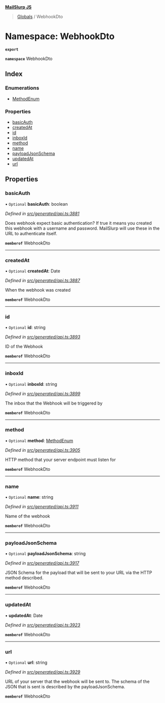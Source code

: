 **[MailSlurp JS](../README.md)**

> [Globals](../README.md) / WebhookDto

# Namespace: WebhookDto

**`export`** 

**`namespace`** WebhookDto

## Index

### Enumerations

* [MethodEnum](../enums/webhookdto.methodenum.md)

### Properties

* [basicAuth](webhookdto.md#basicauth)
* [createdAt](webhookdto.md#createdat)
* [id](webhookdto.md#id)
* [inboxId](webhookdto.md#inboxid)
* [method](webhookdto.md#method)
* [name](webhookdto.md#name)
* [payloadJsonSchema](webhookdto.md#payloadjsonschema)
* [updatedAt](webhookdto.md#updatedat)
* [url](webhookdto.md#url)

## Properties

### basicAuth

• `Optional` **basicAuth**: boolean

*Defined in [src/generated/api.ts:3881](https://github.com/mailslurp/mailslurp-client/blob/65d1444/src/generated/api.ts#L3881)*

Does webhook expect basic authentication? If true it means you created this webhook with a username and password. MailSlurp will use these in the URL to authenticate itself.

**`memberof`** WebhookDto

___

### createdAt

• `Optional` **createdAt**: Date

*Defined in [src/generated/api.ts:3887](https://github.com/mailslurp/mailslurp-client/blob/65d1444/src/generated/api.ts#L3887)*

When the webhook was created

**`memberof`** WebhookDto

___

### id

• `Optional` **id**: string

*Defined in [src/generated/api.ts:3893](https://github.com/mailslurp/mailslurp-client/blob/65d1444/src/generated/api.ts#L3893)*

ID of the Webhook

**`memberof`** WebhookDto

___

### inboxId

• `Optional` **inboxId**: string

*Defined in [src/generated/api.ts:3899](https://github.com/mailslurp/mailslurp-client/blob/65d1444/src/generated/api.ts#L3899)*

The inbox that the Webhook will be triggered by

**`memberof`** WebhookDto

___

### method

• `Optional` **method**: [MethodEnum](../enums/webhookdto.methodenum.md)

*Defined in [src/generated/api.ts:3905](https://github.com/mailslurp/mailslurp-client/blob/65d1444/src/generated/api.ts#L3905)*

HTTP method that your server endpoint must listen for

**`memberof`** WebhookDto

___

### name

• `Optional` **name**: string

*Defined in [src/generated/api.ts:3911](https://github.com/mailslurp/mailslurp-client/blob/65d1444/src/generated/api.ts#L3911)*

Name of the webhook

**`memberof`** WebhookDto

___

### payloadJsonSchema

• `Optional` **payloadJsonSchema**: string

*Defined in [src/generated/api.ts:3917](https://github.com/mailslurp/mailslurp-client/blob/65d1444/src/generated/api.ts#L3917)*

JSON Schema for the payload that will be sent to your URL via the HTTP method described.

**`memberof`** WebhookDto

___

### updatedAt

•  **updatedAt**: Date

*Defined in [src/generated/api.ts:3923](https://github.com/mailslurp/mailslurp-client/blob/65d1444/src/generated/api.ts#L3923)*

**`memberof`** WebhookDto

___

### url

• `Optional` **url**: string

*Defined in [src/generated/api.ts:3929](https://github.com/mailslurp/mailslurp-client/blob/65d1444/src/generated/api.ts#L3929)*

URL of your server that the webhook will be sent to. The schema of the JSON that is sent is described by the payloadJsonSchema.

**`memberof`** WebhookDto
